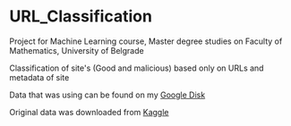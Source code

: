 # URL_Classification
Project for Machine Learning course, Master degree studies on Faculty of Mathematics, University of Belgrade

Classification of site's (Good and malicious) based only on URLs and metadata of site

Data that was using can be found on my [Google Disk](https://drive.google.com/drive/folders/1KGqwMCbYUHa_3AG0k07AA5dqeUZ-mHMT?usp=sharing)

Original data was downloaded from [Kaggle](https://www.kaggle.com/antonyj453/urldataset)

